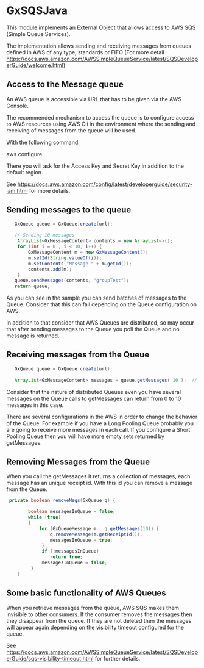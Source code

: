 # GxSQSJava

This module implements an External Object that allows access to AWS SQS (Simple Queue Services).

The implementation allows sending and receiving messages from queues defined in AWS of any type, standards or FIFO (For more detail https://docs.aws.amazon.com/AWSSimpleQueueService/latest/SQSDeveloperGuide/welcome.html)

## Access to the Message queue

An AWS queue is accessible via URL that has to be given via the AWS Console.

The recommended mechanism to access the queue is to configure access to AWS resources using AWS Cli in the environment where the sending and receiving of messages from the queue will be used.

With the following command:

aws configure

There you will ask for the Access Key and Secret Key in addition to the default region.

See https://docs.aws.amazon.com/config/latest/developerguide/security-iam.html for more details.

## Sending messages to the queue

```java
   GxQueue queue = GxQueue.create(url);
   
   // Sending 10 messages
    ArrayList<GxMessageContent> contents = new ArrayList<>();
    for (int i = 0 ; i < 10; i++) {
        GxMessageContent m = new GxMessageContent();
        m.setId(String.valueOf(i));
        m.setContents("Message " + m.getId());
        contents.add(m);
    }
   queue.sendMessages(contents, "groupTest");
   return queue;
```
As you can see in the sample you can send batches of messages to the Queue. Consider that this can fail depending on the Queue configuration on AWS.

In addition to that consider that AWS Queues are distributed, so may occur that after sending messages to the Queue you poll the Queue and no message is returned.

## Receiving messages from the Queue

```java
   GxQueue queue = GxQueue.create(url);
   
   ArrayList<GxMessageContent> messages = queue.getMessages( 10 );  // receive a maximum of 10 messages from the Queue
```

Consider that the nature of distributed Queues even you have several messages on the Queue calls to getMessages can return from 0 to 10 messages in this case.

There are several configurations in the AWS in order to change the behavior of the Queue. For example if you have a Long Pooling Queue probably you are going to receive more messages in each call. If you configure a Short Pooling Queue then you will have more empty sets returned by getMessages.

## Removing Messages from the Queue

When you call the getMessages it returns a collection of messages, each message has an unique receipt id. With this id you can remove a message from the Queue.

```java
 private boolean removeMsgs(GxQueue q) {

        boolean messagesInQueue = false;
        while (true)
        {
            for (GxQueueMessage m : q.getMessages(10)) {
                q.removeMessage(m.getReceiptId());
                messagesInQueue = true;
             }
             if (!messagesInQueue)
                return true;
             messagesInQueue = false;
         }
    }
```

## Some basic functionality of AWS Queues

When you retrieve messages from the queue, AWS SQS makes them invisible to other consumers.
If the consumer removes the messages then they disappear from the queue. If they are not deleted then the messages will appear again depending on the visibility timeout configured for the queue.

See https://docs.aws.amazon.com/AWSSimpleQueueService/latest/SQSDeveloperGuide/sqs-visibility-timeout.html for further details.
